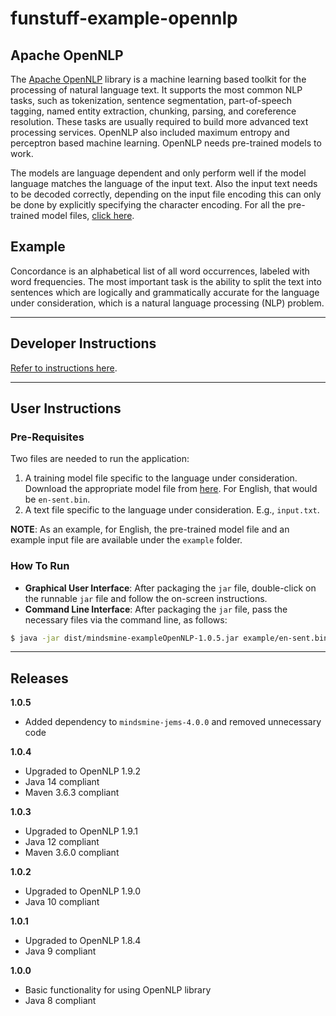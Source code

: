 # funstuff-example-opennlp #

## Apache OpenNLP ##

The [Apache OpenNLP](https://opennlp.apache.org) library is a machine learning based toolkit for the processing of
natural language text. It supports the most common NLP tasks, such as tokenization, sentence segmentation, part-of-speech
tagging, named entity extraction, chunking, parsing, and coreference resolution. These tasks are usually required to
build more advanced text processing services. OpenNLP also included maximum entropy and perceptron based machine
learning. OpenNLP needs pre-trained models to work.

The models are language dependent and only perform well if the model language matches the language of the input text.
Also the input text needs to be decoded correctly, depending on the input file encoding this can only be done by
explicitly specifying the character encoding. For all the pre-trained model files,
[click here](http://opennlp.sourceforge.net/models-1.5).

## Example ##

Concordance is an alphabetical list of all word occurrences, labeled with word frequencies. The most important task is
the ability to split the text into sentences which are logically and grammatically accurate for the language under
consideration, which is a natural language processing (NLP) problem.

---

## Developer Instructions ##

[Refer to instructions here](../../README.md#developer-instructions).

---

## User Instructions ##

### Pre-Requisites ###

Two files are needed to run the application:
1. A training model file specific to the language under consideration. Download the appropriate model file from
[here](http://opennlp.sourceforge.net/models-1.5). For English, that would be `en-sent.bin`. 
2. A text file specific to the language under consideration. E.g., `input.txt`.

**NOTE**: As an example, for English, the pre-trained model file and an example input file are available under the
`example` folder.

### How To Run ###

* **Graphical User Interface**: After packaging the `jar` file, double-click on the runnable `jar` file and follow the
on-screen instructions.
* **Command Line Interface**: After packaging the `jar` file, pass the necessary files via the command line, as follows:
```bash
$ java -jar dist/mindsmine-exampleOpenNLP-1.0.5.jar example/en-sent.bin example/en-input.txt
```

---

## Releases ##

**1.0.5**
* Added dependency to `mindsmine-jems-4.0.0` and removed unnecessary code

**1.0.4**
* Upgraded to OpenNLP 1.9.2
* Java 14 compliant
* Maven 3.6.3 compliant

**1.0.3**
* Upgraded to OpenNLP 1.9.1
* Java 12 compliant
* Maven 3.6.0 compliant

**1.0.2**
* Upgraded to OpenNLP 1.9.0
* Java 10 compliant

**1.0.1**
* Upgraded to OpenNLP 1.8.4
* Java 9 compliant

**1.0.0**
* Basic functionality for using OpenNLP library
* Java 8 compliant
